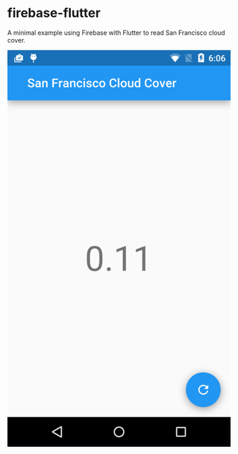 # firebase-flutter

A minimal example using Firebase with Flutter to read San Francisco cloud cover.

![screenshot](assets/screenshot.png)
